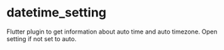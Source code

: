 # datetime_setting

Flutter plugin to get information about auto time and auto timezone. Open setting if not set to auto.
